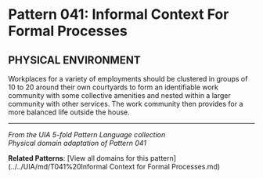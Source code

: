 # Pattern 041: Informal Context For Formal Processes

## PHYSICAL ENVIRONMENT

Workplaces for a variety of employments should be clustered in groups of 10 to 20 around their own courtyards to form an identifiable work community with some collective amenities and nested within a larger community with other services. The work community then provides for a more balanced life outside the house.

---

*From the UIA 5-fold Pattern Language collection*  
*Physical domain adaptation of Pattern 041*

**Related Patterns**: [View all domains for this pattern](../../UIA/md/T041%20Informal Context for Formal Processes.md)
